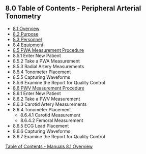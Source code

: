 ## 8.0 Table of Contents - Peripheral Arterial Tonometry

* [8.1 Overview](:pages_path:/manuals/peripheral-arterial-tonometry/8-01-overview.md)
* [8.2 Purpose](:pages_path:/manuals/peripheral-arterial-tonometry/8-02-purpose.md)
* [8.3 Personnel](:pages_path:/manuals/peripheral-arterial-tonometry/8-03-personnel.md)
* [8.4 Equipment](:pages_path:/manuals/peripheral-arterial-tonometry/8-04-equipment.md)
* [8.5 PWA Measurement Procedure](:pages_path:/manuals/peripheral-arterial-tonometry/8-05-pwa-measurement-procedure.md)
 * 8.5.1 Enter New Patient
 * 8.5.2 Take a PWA Measurement
 * 8.5.3 Radial Artery Measurements
 * 8.5.4 Tonometer Placement
 * 8.5.5 Capturing Waveforms
 * 8.5.6 Examine the Report for Quality Control
* [8.6 PWV Measurement Procedure](:pages_path:/manuals/peripheral-arterial-tonometry/8-06-pwv-measurement-procedure.md)
 * 8.6.1 Enter New Patient
 * 8.6.2 Take a PWV Measurement
 * 8.6.3 Carotid Artery Measurements
 * 8.6.4 Tonometer Placement
    * 8.6.4.1 Carotid Measurement
    * 8.6.4.2 Femoral Measurement
 * 8.6.5 ECG Lead Placement
 * 8.6.6 Capturing Waveforms
 * 8.6.7 Examine the Report for Quality Control


<div class="center">
<div class="btn-group">
  <a href=":pages_path:/manuals/manual-toc.md" class="btn btn-default">
    <span class="glyphicon glyphicon-chevron-up"></span>
    Table of Contents - Manuals
  </a>

  <a href=":pages_path:/manuals/peripheral-arterial-tonometry/8-01-overview.mdd" class="btn btn-success">
    8.1 Overview
    <span class="glyphicon glyphicon-chevron-right"></span>
  </a>
</div>
</div>
